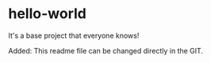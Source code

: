 # hello-world
It's a base project that everyone knows!

Added: This readme file can be changed directly in the GIT.
